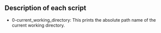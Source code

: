 ## Description of each script

- 0-current_working_directory: This prints the absolute path name of the current working directory.
